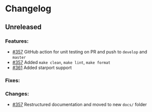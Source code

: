 # Changelog

## Unreleased

### Features:
* [#357](https://github.com/Pylons-tech/pylons/pull/357) GitHub action for unit testing on PR and push to `develop` and `master`
* [#357](https://github.com/Pylons-tech/pylons/pull/357) Added `make clean`, `make lint`, `make format`
* [#361](https://github.com/Pylons-tech/pylons/pull/361) Added starport support 

### Fixes:

### Changes: 
* [#357](https://github.com/Pylons-tech/pylons/pull/357) Restructured documentation and moved to new `docs/` folder